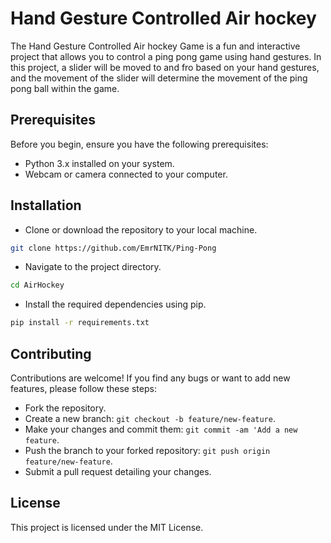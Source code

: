 # Hand Gesture Controlled Air hockey
The Hand Gesture Controlled Air hockey Game is a fun and interactive project that allows you to control a ping pong game using hand gestures. In this project, a slider will be moved to and fro based on your hand gestures, and the movement of the slider will determine the movement of the ping pong ball within the game.

## Prerequisites
Before you begin, ensure you have the following prerequisites:

* Python 3.x installed on your system.
* Webcam or camera connected to your computer.

## Installation
* Clone or download the repository to your local machine.
```bash
git clone https://github.com/EmrNITK/Ping-Pong
```
* Navigate to the project directory.
```bash
cd AirHockey
```
* Install the required dependencies using pip.
```bash
pip install -r requirements.txt
```

## Contributing
Contributions are welcome! If you find any bugs or want to add new features, please follow these steps:

* Fork the repository.
* Create a new branch: `git checkout -b feature/new-feature`.
* Make your changes and commit them: `git commit -am 'Add a new feature`.
* Push the branch to your forked repository: `git push origin feature/new-feature`.
* Submit a pull request detailing your changes.

## License
This project is licensed under the MIT License.
